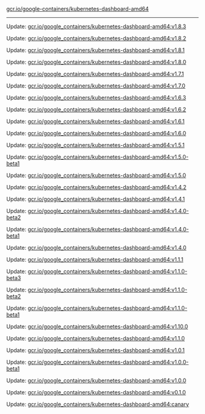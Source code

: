 [gcr.io/google-containers/kubernetes-dashboard-amd64](https://hub.docker.com/r/cruse/kubernetes-dashboard-amd64/tags/) 

----
Update: [gcr.io/google_containers/kubernetes-dashboard-amd64:v1.8.3](https://hub.docker.com/r/cruse/kubernetes-dashboard-amd64/tags/)

Update: [gcr.io/google_containers/kubernetes-dashboard-amd64:v1.8.2](https://hub.docker.com/r/cruse/kubernetes-dashboard-amd64/tags/)

Update: [gcr.io/google_containers/kubernetes-dashboard-amd64:v1.8.1](https://hub.docker.com/r/cruse/kubernetes-dashboard-amd64/tags/)

Update: [gcr.io/google_containers/kubernetes-dashboard-amd64:v1.8.0](https://hub.docker.com/r/cruse/kubernetes-dashboard-amd64/tags/)

Update: [gcr.io/google_containers/kubernetes-dashboard-amd64:v1.7.1](https://hub.docker.com/r/cruse/kubernetes-dashboard-amd64/tags/)

Update: [gcr.io/google_containers/kubernetes-dashboard-amd64:v1.7.0](https://hub.docker.com/r/cruse/kubernetes-dashboard-amd64/tags/)

Update: [gcr.io/google_containers/kubernetes-dashboard-amd64:v1.6.3](https://hub.docker.com/r/cruse/kubernetes-dashboard-amd64/tags/)

Update: [gcr.io/google_containers/kubernetes-dashboard-amd64:v1.6.2](https://hub.docker.com/r/cruse/kubernetes-dashboard-amd64/tags/)

Update: [gcr.io/google_containers/kubernetes-dashboard-amd64:v1.6.1](https://hub.docker.com/r/cruse/kubernetes-dashboard-amd64/tags/)

Update: [gcr.io/google_containers/kubernetes-dashboard-amd64:v1.6.0](https://hub.docker.com/r/cruse/kubernetes-dashboard-amd64/tags/)

Update: [gcr.io/google_containers/kubernetes-dashboard-amd64:v1.5.1](https://hub.docker.com/r/cruse/kubernetes-dashboard-amd64/tags/)

Update: [gcr.io/google_containers/kubernetes-dashboard-amd64:v1.5.0-beta1](https://hub.docker.com/r/cruse/kubernetes-dashboard-amd64/tags/)

Update: [gcr.io/google_containers/kubernetes-dashboard-amd64:v1.5.0](https://hub.docker.com/r/cruse/kubernetes-dashboard-amd64/tags/)

Update: [gcr.io/google_containers/kubernetes-dashboard-amd64:v1.4.2](https://hub.docker.com/r/cruse/kubernetes-dashboard-amd64/tags/)

Update: [gcr.io/google_containers/kubernetes-dashboard-amd64:v1.4.1](https://hub.docker.com/r/cruse/kubernetes-dashboard-amd64/tags/)

Update: [gcr.io/google_containers/kubernetes-dashboard-amd64:v1.4.0-beta2](https://hub.docker.com/r/cruse/kubernetes-dashboard-amd64/tags/)

Update: [gcr.io/google_containers/kubernetes-dashboard-amd64:v1.4.0-beta1](https://hub.docker.com/r/cruse/kubernetes-dashboard-amd64/tags/)

Update: [gcr.io/google_containers/kubernetes-dashboard-amd64:v1.4.0](https://hub.docker.com/r/cruse/kubernetes-dashboard-amd64/tags/)

Update: [gcr.io/google_containers/kubernetes-dashboard-amd64:v1.1.1](https://hub.docker.com/r/cruse/kubernetes-dashboard-amd64/tags/)

Update: [gcr.io/google_containers/kubernetes-dashboard-amd64:v1.1.0-beta3](https://hub.docker.com/r/cruse/kubernetes-dashboard-amd64/tags/)

Update: [gcr.io/google_containers/kubernetes-dashboard-amd64:v1.1.0-beta2](https://hub.docker.com/r/cruse/kubernetes-dashboard-amd64/tags/)

Update: [gcr.io/google_containers/kubernetes-dashboard-amd64:v1.1.0-beta1](https://hub.docker.com/r/cruse/kubernetes-dashboard-amd64/tags/)

Update: [gcr.io/google_containers/kubernetes-dashboard-amd64:v1.10.0](https://hub.docker.com/r/cruse/kubernetes-dashboard-amd64/tags/)

Update: [gcr.io/google_containers/kubernetes-dashboard-amd64:v1.1.0](https://hub.docker.com/r/cruse/kubernetes-dashboard-amd64/tags/)

Update: [gcr.io/google_containers/kubernetes-dashboard-amd64:v1.0.1](https://hub.docker.com/r/cruse/kubernetes-dashboard-amd64/tags/)

Update: [gcr.io/google_containers/kubernetes-dashboard-amd64:v1.0.0-beta1](https://hub.docker.com/r/cruse/kubernetes-dashboard-amd64/tags/)

Update: [gcr.io/google_containers/kubernetes-dashboard-amd64:v1.0.0](https://hub.docker.com/r/cruse/kubernetes-dashboard-amd64/tags/)

Update: [gcr.io/google_containers/kubernetes-dashboard-amd64:v0.1.0](https://hub.docker.com/r/cruse/kubernetes-dashboard-amd64/tags/)

Update: [gcr.io/google_containers/kubernetes-dashboard-amd64:canary](https://hub.docker.com/r/cruse/kubernetes-dashboard-amd64/tags/)

